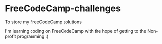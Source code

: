 # FreeCodeCamp-challenges
To store my FreeCodeCamp solutions

I'm learning coding on FreeCodeCamp with the hope of getting to the Non-profit programming :)
